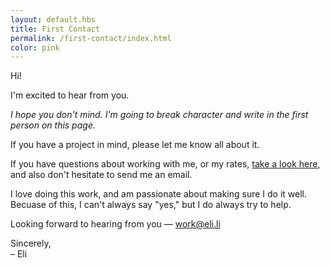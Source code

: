 ```yaml
--- 
layout: default.hbs
title: First Contact
permalink: /first-contact/index.html
color: pink
--- 
```


Hi! 

I'm excited to hear from you. 

*I hope you don't mind. I'm going to break character and write in the first person on this page.* 

If you have a project in mind, please let me know all about it.

If you have questions about working with me, or my rates, [take a look here](/rates), and also don't hesitate to send me an email.

I love doing this work, and am passionate about making sure I do it well. Becuase of this, I can't always say "yes," but I do always try to help.

Looking forward to hearing from you &mdash; [work@eli.li](mailto:work@eli.li)

Sincerely,    
&ndash; Eli
